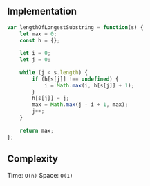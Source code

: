 ## Implementation
```js
var lengthOfLongestSubstring = function(s) {
    let max = 0; 
    const h = {}; 
    
    let i = 0; 
    let j = 0; 
    
    while (j < s.length) {
        if (h[s[j]] !== undefined) {
            i = Math.max(i, h[s[j]] + 1); 
        }
        h[s[j]] = j; 
        max = Math.max(j - i + 1, max); 
        j++; 
    }
    
    return max; 
};
```

## Complexity
Time: `O(n)`
Space: `O(1)`
